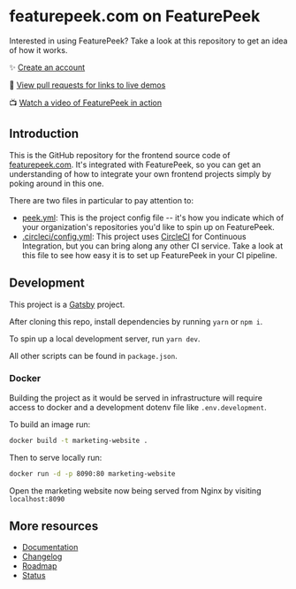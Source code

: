 # featurepeek.com on FeaturePeek

Interested in using FeaturePeek? Take a look at this repository to get an idea of how it works.

✨ [Create an account](https://dashboard.featurepeek.com)

🔮 [View pull requests for links to live demos](https://github.com/featurepeek/marketing-website/pulls)

📺 [Watch a video of FeaturePeek in action](https://www.youtube.com/watch?v=14UwLG1jQwU)

## Introduction

This is the GitHub repository for the frontend source code of [featurepeek.com](https://featurepeek.com). It's integrated with FeaturePeek, so you can get an understanding of how to integrate your own frontend projects simply by poking around in this one.

There are two files in particular to pay attention to:

- [peek.yml](https://github.com/featurepeek/marketing-website/blob/dev/peek.yml): This is the project config file -- it's how you indicate which of your organization's repositories you'd like to spin up on FeaturePeek.
- [.circleci/config.yml](https://github.com/featurepeek/marketing-website/blob/dev/.circleci/config.yml#L71): This project uses [CircleCI](https://circleci.com) for Continuous Integration, but you can bring along any other CI service. Take a look at this file to see how easy it is to set up FeaturePeek in your CI pipeline.

## Development

This project is a [Gatsby](http://gatsbyjs.org) project.

After cloning this repo, install dependencies by running `yarn` or `npm i`.

To spin up a local development server, run `yarn dev`.

All other scripts can be found in `package.json`.

### Docker

Building the project as it would be served in infrastructure will require access to docker and a development dotenv file like `.env.development`.

To build an image run:

```sh
docker build -t marketing-website .
```

Then to serve locally run:

```sh
docker run -d -p 8090:80 marketing-website
```

Open the marketing website now being served from Nginx by visiting `localhost:8090`

## More resources

- [Documentation](https://docs.featurepeek.com/)
- [Changelog](https://headwayapp.co/featurepeek-changelog)
- [Roadmap](https://trello.com/b/KlPuYOCp/featurepeek-public-roadmap)
- [Status](https://updown.io/ratp)
